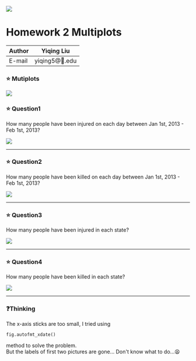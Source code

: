 ![](https://ws3.sinaimg.cn/large/006tNbRwly1fvh5691pgdj306o094q34.jpg)
# Homework 2 Multiplots

|Author|Yiqing Liu|
|---|---
|E-mail|yiqing5@:corn:.edu

### :star: Mutiplots
![](https://ws2.sinaimg.cn/large/006tNbRwly1fvh4f12a75j31kw0y5mzc.jpg)



### :star: Question1
How many people have been injured on each day between Jan 1st, 2013 - Feb 1st, 2013?

![](https://ws1.sinaimg.cn/large/006tNbRwly1fvh0wa8bmij30rs0goaa9.jpg)

****
### :star: Question2
How many people have been killed on each day between Jan 1st, 2013 - Feb 1st, 2013?

![](https://ws2.sinaimg.cn/large/006tNbRwly1fvh0wt833wj30rs0gomxc.jpg)
****
### :star: Question3
How many people have been injured in each state?

![](https://ws4.sinaimg.cn/large/006tNbRwly1fvh0wwrcglj30rs0godgh.jpg)
****
### :star: Question4
How many people have been killed in each state?

![](https://ws4.sinaimg.cn/large/006tNbRwly1fvh0x0fv3bj30rs0goq3k.jpg)
****

### :question:Thinking
The x-axis sticks are too small, I tried using <pre><code>fig.autofmt_xdate()</code></pre> method to solve the problem.  
But the labels of first two pictures are gone... Don't know what to do...:tired_face:

